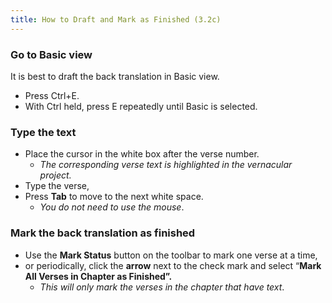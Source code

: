 ```yaml
---
title: How to Draft and Mark as Finished (3.2c)
---
```

### Go to Basic view

It is best to draft the back translation in Basic view.

-  Press Ctrl+E.
-  With Ctrl held, press E repeatedly until Basic is selected.

### Type the text

-  Place the cursor in the white box after the verse number.  
    -  *The corresponding verse text is highlighted in the vernacular project.*
-  Type the verse,
-  Press **Tab** to move to the next white space.  
    -  *You do not need to use the mouse*.

### Mark the back translation as finished

-  Use the **Mark Status** button on the toolbar to mark one verse at a time,
-  or periodically, click the **arrow** next to the check mark and select “**Mark All Verses in Chapter as Finished”.**  
    -  *This will only mark the verses in the chapter that have text*.
